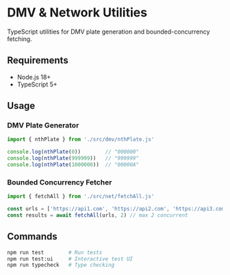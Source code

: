 # DMV & Network Utilities

TypeScript utilities for DMV plate generation and bounded-concurrency fetching.

## Requirements

- Node.js 18+ 
- TypeScript 5+

## Usage

### DMV Plate Generator
```typescript
import { nthPlate } from './src/dmv/nthPlate.js'

console.log(nthPlate(0))        // "000000"
console.log(nthPlate(999999))   // "999999" 
console.log(nthPlate(1000000))  // "00000A"
```

### Bounded Concurrency Fetcher
```typescript
import { fetchAll } from './src/net/fetchAll.js'

const urls = ['https://api1.com', 'https://api2.com', 'https://api3.com']
const results = await fetchAll(urls, 2) // max 2 concurrent
```

## Commands

```bash
npm run test        # Run tests
npm run test:ui     # Interactive test UI
npm run typecheck   # Type checking
```
